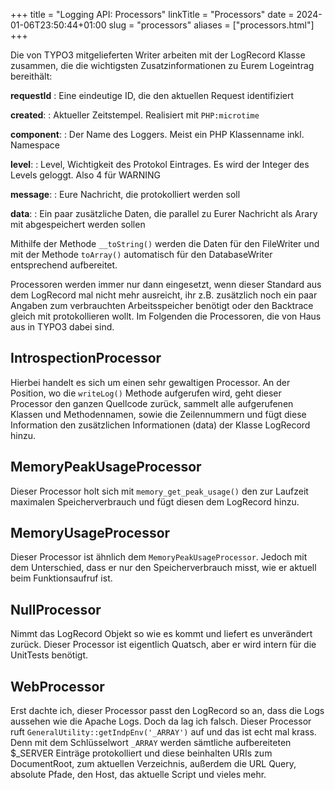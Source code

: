 +++
title = "Logging API: Processors"
linkTitle = "Processors"
date = 2024-01-06T23:50:44+01:00
slug = "processors"
aliases = ["processors.html"]
+++

Die von TYPO3 mitgelieferten Writer arbeiten mit der LogRecord Klasse zusammen, die die wichtigsten Zusatzinformationen zu Eurem Logeintrag bereithält:

**requestId**
: Eine eindeutige ID, die den aktuellen Request identifiziert

**created**:
: Aktueller Zeitstempel. Realisiert mit `PHP:microtime`

**component**:
: Der Name des Loggers. Meist ein PHP Klassenname inkl. Namespace

**level**:
: Level, Wichtigkeit des Protokol Eintrages. Es wird der Integer des Levels geloggt. Also 4 für WARNING

**message**:
: Eure Nachricht, die protokolliert werden soll

**data**:
: Ein paar zusätzliche Daten, die parallel zu Eurer Nachricht als Arary mit abgespeichert werden sollen

Mithilfe der Methode `__toString()` werden die Daten für den FileWriter und mit der Methode `toArray()` automatisch für den DatabaseWriter entsprechend aufbereitet.

Processoren werden immer nur dann eingesetzt, wenn dieser Standard aus dem LogRecord mal nicht mehr ausreicht, ihr z.B. zusätzlich noch ein paar Angaben zum verbrauchten Arbeitsspeicher benötigt oder den Backtrace gleich mit protokollieren wollt. Im Folgenden die Processoren, die von Haus aus in TYPO3 dabei sind.

## IntrospectionProcessor

Hierbei handelt es sich um einen sehr gewaltigen Processor. An der Position, wo die `writeLog()` Methode aufgerufen wird, geht dieser Processor den ganzen Quellcode zurück, sammelt alle aufgerufenen Klassen und Methodennamen, sowie die Zeilennummern und fügt diese Information den zusätzlichen Informationen (data) der Klasse LogRecord hinzu.

## MemoryPeakUsageProcessor

Dieser Processor holt sich mit `memory_get_peak_usage()` den zur Laufzeit maximalen Speicherverbrauch und fügt diesen dem LogRecord hinzu.

## MemoryUsageProcessor

Dieser Processor ist ähnlich dem `MemoryPeakUsageProcessor`. Jedoch mit dem Unterschied, dass er nur den Speicherverbrauch misst, wie er aktuell beim Funktionsaufruf ist.

## NullProcessor

Nimmt das LogRecord Objekt so wie es kommt und liefert es unverändert zurück. Dieser Processor ist eigentlich Quatsch, aber er wird intern für die UnitTests benötigt.

## WebProcessor

Erst dachte ich, dieser Processor passt den LogRecord so an, dass die Logs aussehen wie die Apache Logs. Doch da lag ich falsch. Dieser Processor ruft `GeneralUtility::getIndpEnv('_ARRAY')` auf und das ist echt mal krass. Denn mit dem Schlüsselwort `_ARRAY` werden sämtliche aufbereiteten $_SERVER Einträge protokolliert und diese beinhalten URIs zum DocumentRoot, zum aktuellen Verzeichnis, außerdem die URL Query, absolute Pfade, den Host, das aktuelle Script und vieles mehr.
